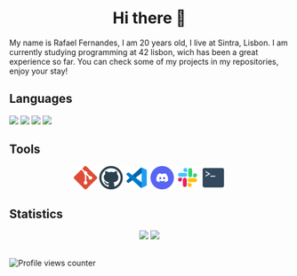 <div align="center">
  <h1> Hi there 👋 </h1>
</div>

My name is Rafael Fernandes, I am 20 years old, I live at Sintra, Lisbon.
I am currently studying programming at 42 lisbon, wich has been a great experience so far. You can check some of my projects in my repositories, enjoy your stay!

## Languages
![](https://img.shields.io/badge//-C-1?style=square&logo=c&logoColor=white&color=9cf)
![](https://img.shields.io/badge//-JS-1?style=square&logo=javascript&logoColor=white&color=9cf)
![](https://img.shields.io/badge//-HTML-1?style=square&logo=html5&logoColor=white&color=9cf)
![](https://img.shields.io/badge//-CSS-1?style=square&logo=css3&logoColor=white&color=9cf)

## Tools
<div align="center">
  <img src=".github\logo-git.svg" height="42px" alt="GIT"/>
  <img src=".github\logo-github.svg" height="42px" alt="GITHUB"/>
  <img src=".github\logo-vscode.svg" height="42px" alt="VISUAL STUDIO CODE"/>  
  <img src=".github\logo-discord.svg" height="42px" alt="DISCORD"/>
  <img src=".github\logo-slack.svg" height="42px" alt="SLACK"/>
  <img src=".github\logo-bash.svg" height="42px" alt="BASH"/>
</div >

## Statistics

<div align="center">
  <img height="192px" src="https://github-readme-stats.vercel.app/api/top-langs/?username=Rafael2sf&langs_count=3&theme=dracula"/>
  <img height="192px" src="https://github-readme-stats.vercel.app/api?username=Rafael2sf&show_icons=true&theme=aura_dark&include_all_commits=true&count_private=true"/>
</div>

<br />

![Profile views counter](https://komarev.com/ghpvc/?username=Rafael2sf&&style=flat-square)
